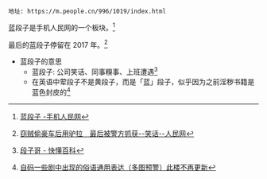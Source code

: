 ```
地址: https://m.people.cn/996/1019/index.html
```

蓝段子是手机人民网的一个板块。[^hp]

[^hp]: [蓝段子 -手机人民网](https://web.archive.org/web/20210513122725/https://m.people.cn/996/1019/index.html)

最后的蓝段子停留在 2017 年。[^last]

[^last]: [窃贼偷豪车后用驴拉　最后被警方抓获--笑话--人民网](https://web.archive.org/web/20210513122742/https://m.people.cn/n4/2017/0804/c1019-9452579.html)

+ 蓝段子的意思
    + 蓝段子: 公司笑话、同事糗事、上班遭遇[^dzg]
    + 在英语中荤段子不是黄段子，而是「蓝」段子，似乎因为之前淫秽书籍是蓝色封皮的[^blue_jokes]

[^dzg]: [段子哥 - 快懂百科](https://archive.is/SE4BQ "https://www.baike.com/wikiid/4366958350689004639")

[^blue_jokes]: [自码一些剧中出现的俗语通用表达（多图预警）此楼不再更新](https://web.archive.org/web/20210513142251/https://www.douban.com/group/topic/177073238/)
